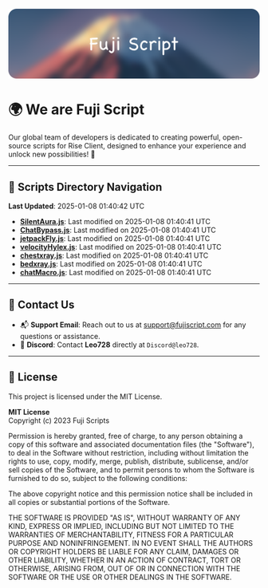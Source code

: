 ![Banner](.github/b.webp)

# 🌍 **We are Fuji Script**

Our global team of developers is dedicated to creating powerful, open-source scripts for Rise Client, designed to enhance your experience and unlock new possibilities! 🌟

---
<!-- SCRIPTS_NAVIGATION_START -->
## 📂 **Scripts Directory Navigation**

**Last Updated**: 2025-01-08 01:40:42 UTC

- **[SilentAura.js](scripts/SilentAura.js)**: Last modified on 2025-01-08 01:40:41 UTC
- **[ChatBypass.js](scripts/ChatBypass.js)**: Last modified on 2025-01-08 01:40:41 UTC
- **[jetpackFly.js](scripts/jetpackFly.js)**: Last modified on 2025-01-08 01:40:41 UTC
- **[velocityHylex.js](scripts/velocityHylex.js)**: Last modified on 2025-01-08 01:40:41 UTC
- **[chestxray.js](scripts/chestxray.js)**: Last modified on 2025-01-08 01:40:41 UTC
- **[bedxray.js](scripts/bedxray.js)**: Last modified on 2025-01-08 01:40:41 UTC
- **[chatMacro.js](scripts/chatMacro.js)**: Last modified on 2025-01-08 01:40:41 UTC

<!-- SCRIPTS_NAVIGATION_END -->

---

## 💬 **Contact Us**  
- 📬 **Support Email**: Reach out to us at [support@fujiscript.com](mailto:support@fujiscript.com) for any questions or assistance.  
- 💬 **Discord**: Contact **Leo728** directly at `Discord@leo728`.

---

## 📜 **License**

This project is licensed under the MIT License.  

**MIT License**  
Copyright (c) 2023 Fuji Scripts  

Permission is hereby granted, free of charge, to any person obtaining a copy of this software and associated documentation files (the "Software"), to deal in the Software without restriction, including without limitation the rights to use, copy, modify, merge, publish, distribute, sublicense, and/or sell copies of the Software, and to permit persons to whom the Software is furnished to do so, subject to the following conditions:  

The above copyright notice and this permission notice shall be included in all copies or substantial portions of the Software.  

THE SOFTWARE IS PROVIDED "AS IS", WITHOUT WARRANTY OF ANY KIND, EXPRESS OR IMPLIED, INCLUDING BUT NOT LIMITED TO THE WARRANTIES OF MERCHANTABILITY, FITNESS FOR A PARTICULAR PURPOSE AND NONINFRINGEMENT. IN NO EVENT SHALL THE AUTHORS OR COPYRIGHT HOLDERS BE LIABLE FOR ANY CLAIM, DAMAGES OR OTHER LIABILITY, WHETHER IN AN ACTION OF CONTRACT, TORT OR OTHERWISE, ARISING FROM, OUT OF OR IN CONNECTION WITH THE SOFTWARE OR THE USE OR OTHER DEALINGS IN THE SOFTWARE.  
